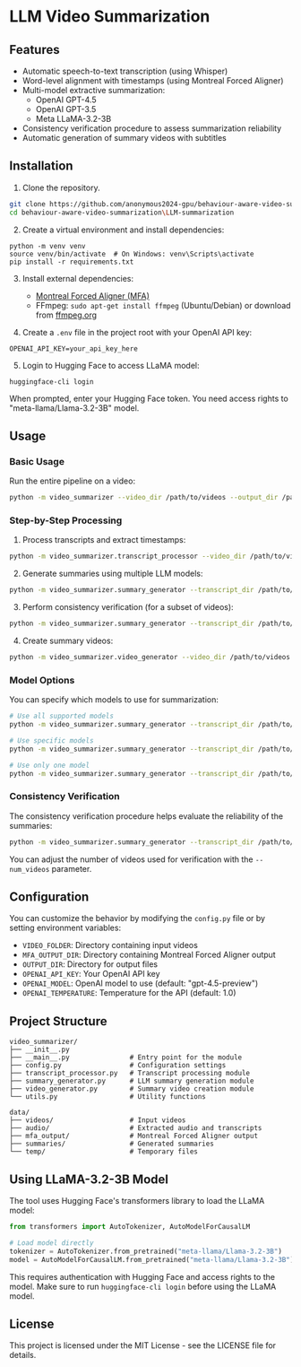 # LLM Video Summarization

## Features

- Automatic speech-to-text transcription (using Whisper)
- Word-level alignment with timestamps (using Montreal Forced Aligner)
- Multi-model extractive summarization:
  - OpenAI GPT-4.5
  - OpenAI GPT-3.5
  - Meta LLaMA-3.2-3B
- Consistency verification procedure to assess summarization reliability
- Automatic generation of summary videos with subtitles

## Installation

1. Clone the repository.
```bash
git clone https://github.com/anonymous2024-gpu/behaviour-aware-video-summarization.git
cd behaviour-aware-video-summarization\LLM-summarization
```

2. Create a virtual environment and install dependencies:
```
python -m venv venv
source venv/bin/activate  # On Windows: venv\Scripts\activate
pip install -r requirements.txt
```

3. Install external dependencies:
   - [Montreal Forced Aligner (MFA)](https://montreal-forced-aligner.readthedocs.io/en/latest/installation.html)
   - FFmpeg: `sudo apt-get install ffmpeg` (Ubuntu/Debian) or download from [ffmpeg.org](https://ffmpeg.org/download.html)

4. Create a `.env` file in the project root with your OpenAI API key:
```
OPENAI_API_KEY=your_api_key_here
```

5. Login to Hugging Face to access LLaMA model:
```
huggingface-cli login
```
When prompted, enter your Hugging Face token. You need access rights to "meta-llama/Llama-3.2-3B" model.

## Usage

### Basic Usage

Run the entire pipeline on a video:

```bash
python -m video_summarizer --video_dir /path/to/videos --output_dir /path/to/output --mfa_dir /path/to/mfa_output
```

### Step-by-Step Processing

1. Process transcripts and extract timestamps:
```bash
python -m video_summarizer.transcript_processor --video_dir /path/to/videos
```

2. Generate summaries using multiple LLM models:
```bash
python -m video_summarizer.summary_generator --transcript_dir /path/to/transcripts --models all
```

3. Perform consistency verification (for a subset of videos):
```bash
python -m video_summarizer.summary_generator --transcript_dir /path/to/transcripts --verify --num_videos 50
```

4. Create summary videos:
```bash
python -m video_summarizer.video_generator --video_dir /path/to/videos --summary_dir /path/to/summaries
```

### Model Options

You can specify which models to use for summarization:

```bash
# Use all supported models
python -m video_summarizer.summary_generator --transcript_dir /path/to/transcripts --models all

# Use specific models
python -m video_summarizer.summary_generator --transcript_dir /path/to/transcripts --models gpt-4.5,gpt-3.5

# Use only one model
python -m video_summarizer.summary_generator --transcript_dir /path/to/transcripts --models llama-3
```

### Consistency Verification

The consistency verification procedure helps evaluate the reliability of the summaries:

```bash
python -m video_summarizer.summary_generator --transcript_dir /path/to/transcripts --verify --num_videos 10
```

You can adjust the number of videos used for verification with the `--num_videos` parameter.

## Configuration

You can customize the behavior by modifying the `config.py` file or by setting environment variables:

- `VIDEO_FOLDER`: Directory containing input videos
- `MFA_OUTPUT_DIR`: Directory containing Montreal Forced Aligner output
- `OUTPUT_DIR`: Directory for output files
- `OPENAI_API_KEY`: Your OpenAI API key
- `OPENAI_MODEL`: OpenAI model to use (default: "gpt-4.5-preview")
- `OPENAI_TEMPERATURE`: Temperature for the API (default: 1.0)

## Project Structure

```
video_summarizer/
├── __init__.py
├── __main__.py               # Entry point for the module
├── config.py                 # Configuration settings
├── transcript_processor.py   # Transcript processing module
├── summary_generator.py      # LLM summary generation module
├── video_generator.py        # Summary video creation module
└── utils.py                  # Utility functions

data/
├── videos/                   # Input videos
├── audio/                    # Extracted audio and transcripts
├── mfa_output/               # Montreal Forced Aligner output
├── summaries/                # Generated summaries
└── temp/                     # Temporary files
```

## Using LLaMA-3.2-3B Model

The tool uses Hugging Face's transformers library to load the LLaMA model:

```python
from transformers import AutoTokenizer, AutoModelForCausalLM

# Load model directly
tokenizer = AutoTokenizer.from_pretrained("meta-llama/Llama-3.2-3B")
model = AutoModelForCausalLM.from_pretrained("meta-llama/Llama-3.2-3B")
```

This requires authentication with Hugging Face and access rights to the model. Make sure to run `huggingface-cli login` before using the LLaMA model.

## License

This project is licensed under the MIT License - see the LICENSE file for details.